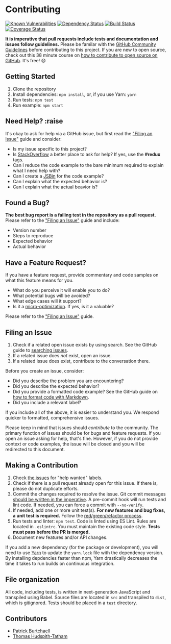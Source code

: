 # Contributing

[![Known Vulnerabilities](https://snyk.io/test/npm/redux-promise-middleware/badge.svg)](https://snyk.io/test/npm/redux-promise-middleware) [![Dependency Status](https://david-dm.org/pburtchaell/redux-promise-middleware.svg)](https://david-dm.org/pburtchaell/redux-promise-middleware) [![Build Status](https://travis-ci.org/pburtchaell/redux-promise-middleware.svg)](https://travis-ci.org/pburtchaell/redux-promise-middleware) [![Coverage Status](https://coveralls.io/repos/pburtchaell/redux-promise-middleware/badge.svg?branch=master&service=github)](https://coveralls.io/github/pburtchaell/redux-promise-middleware?branch=master)

**It is imperative that pull requests include tests and documentation and issues follow guidelines.** Please be familar with the [GitHub Community Guidelines](https://help.github.com/articles/github-community-guidelines/) before contributing to this project. If you are new to open source, check out this 38 minute course on [how to contribute to open source on GitHub](https://egghead.io/courses/how-to-contribute-to-an-open-source-project-on-github). It's free! :smile:

## Getting Started

1. Clone the repository
2. Install dependencies: `npm install`, or, if you use Yarn: `yarn`
3. Run tests: `npm test`
4. Run example: `npm start`

## Need Help? :raise

It's okay to ask for help via a GitHub issue, but first read the ["Filing an Issue"](#filing-an-issue) guide and consider:

* Is my issue specific to this project?
* Is [StackOverflow](http://stackoverflow.com/questions/ask) a better place to ask for help? If yes, use the **#redux** tags.
* Can I reduce the code example to the bare minimum required to explain what I need help with?
* Can I create a [JSBin](https://jsbin.com/?html,output) for the code example?
* Can I explain what the expected behavior is?
* Can I explain what the actual beavior is?

## Found a Bug?

**The best bug report is a failing test in the repository as a pull request.** Please refer to the ["Filing an Issue"](#filing-an-issue) guide and include:

* Version number
* Steps to reproduce
* Expected behavior
* Actual behavior

## Have a Feature Request?

If you have a feature request, provide commentary and code samples on what this feature means for you.

* What do you perceive it will enable you to do?
* What potential bugs will be avoided?
* What edge cases will it support?
* Is it a [micro-optimization](http://stackoverflow.com/questions/tagged/micro-optimization). If yes, is it a valuable?

Please refer to the ["Filing an Issue"](#filing-an-issue) guide.

## Filing an Issue

1. Check if a related open issue exists by using search. See the GitHub guide to [searching issues](https://help.github.com/articles/searching-issues/).
2. If a related issue does *not* exist, open an issue.
3. If a related issue does exist, contribute to the conversation there.

Before you create an issue, consider:

* Did you describe the problem you are encountering?
* Did you describe the expected behavior?
* Did you provide a formatted code example? See the GitHub guide on [how to format code with Markdown](help.github.com/categories/writing-on-github/).
* Did you include a relevant label?

If you include all of the above, it is easier to understand you. We respond quicker to formatted, comprehensive issues.

Please keep in mind that issues should *contribute* to the community. The primary function of issues should be for bugs and feature requests. If you open an issue asking for help, that's fine. However, if you do not provide context or code examples, the issue will be closed and you will be redirected to this document.

## Making a Contribution

1. Check [the issues](https://github.com/pburtchaell/react-notification/issues) for "help wanted" labels.
2. Check if there is a pull request already open for this issue. If there is, please do not duplicate efforts.
3. Commit the changes required to resolve the issue. Git commit messages [should be written in the imperative](http://chris.beams.io/posts/git-commit/). A pre-commit hook will run tests and lint code. If needed, you can force a commit with `--no-verify`.
4. If needed, add one or more unit test(s). **For new features and bug fixes, a unit test is required.** Follow the [red/green/refactor process](https://en.wikipedia.org/wiki/Test-driven_development#Development_style).
5. Run tests and linter: `npm test`. Code is linted using ES Lint. Rules are located in `.eslintrc`. You must maintain the existing code style. **Tests must pass before the PR is merged.**
6. Document new features and/or API changes.

If you add a new dependency (for the package or development), you will need to use [Yarn](https://yarnpkg.com/) to update the `yarn.lock` file with the dependency version. By installing depdencies faster than npm, Yarn drastically decreases the time it takes to run builds on continuous integration.

## File organization

All code, including tests, is written in next-generation JavaScript and transpiled using Babel. Source files are located in `src` and transpiled to `dist`, which is gitignored. Tests should be placed in a `test` directory.

## Contributors

- [Patrick Burtchaell](http://github.com/pburtchaell)
- [Thomas Hudspith-Tatham](https://github.com/tomatau)
